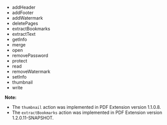 - addHeader
- addFooter
- addWatermark
- deletePages
- extractBookmarks
- extractText
- getInfo
- merge
- open
- removePassword
- protect
- read
- removeWatermark
- setInfo
- thumbnail 
- write

**Note:**  

- The `thumbnail` action was implemented in PDF Extension version 1.1.0.8.  
- The `extractBookmarks` action was implemented in PDF Extension version 1.2.0.11-SNAPSHOT.